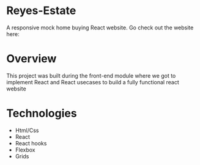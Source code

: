 # Reyes-Estate
A responsive mock home buying React website.
Go check out the website here: 

# Overview
This project was built during the front-end module where we got to implement React and React usecases to build a fully functional react website

# Technologies
- Html/Css
- React
- React hooks
- Flexbox
- Grids
